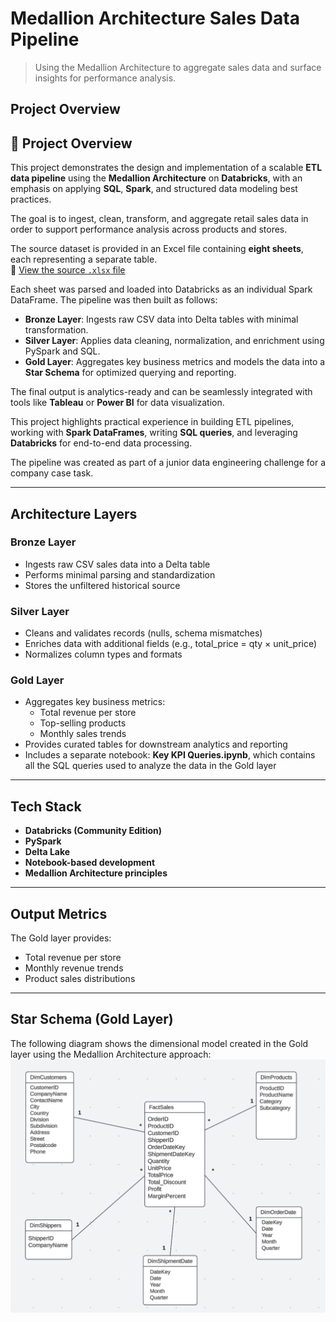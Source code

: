 # Medallion Architecture Sales Data Pipeline

> Using the Medallion Architecture to aggregate sales data and surface insights for performance analysis.

## Project Overview

## 🧠 Project Overview

This project demonstrates the design and implementation of a scalable **ETL data pipeline** using the **Medallion Architecture** on **Databricks**, with an emphasis on applying **SQL**, **Spark**, and structured data modeling best practices.

The goal is to ingest, clean, transform, and aggregate retail sales data in order to support performance analysis across products and stores.

The source dataset is provided in an Excel file containing **eight sheets**, each representing a separate table.  
📄 [View the source `.xlsx` file](medallion-architecture-data-pipeline/resources)

Each sheet was parsed and loaded into Databricks as an individual Spark DataFrame. The pipeline was then built as follows:

- **Bronze Layer**: Ingests raw CSV data into Delta tables with minimal transformation.
- **Silver Layer**: Applies data cleaning, normalization, and enrichment using PySpark and SQL.
- **Gold Layer**: Aggregates key business metrics and models the data into a **Star Schema** for optimized querying and reporting.

The final output is analytics-ready and can be seamlessly integrated with tools like **Tableau** or **Power BI** for data visualization.

This project highlights practical experience in building ETL pipelines, working with **Spark DataFrames**, writing **SQL queries**, and leveraging **Databricks** for end-to-end data processing.

The pipeline was created as part of a junior data engineering challenge for a company case task.

---

## Architecture Layers

### Bronze Layer
- Ingests raw CSV sales data into a Delta table
- Performs minimal parsing and standardization
- Stores the unfiltered historical source

### Silver Layer
- Cleans and validates records (nulls, schema mismatches)
- Enriches data with additional fields (e.g., total_price = qty × unit_price)
- Normalizes column types and formats

### Gold Layer
- Aggregates key business metrics:
  - Total revenue per store
  - Top-selling products
  - Monthly sales trends
- Provides curated tables for downstream analytics and reporting
- Includes a separate notebook: **Key KPI Queries.ipynb**, which contains all the SQL queries used to analyze the data in the Gold layer

---

## Tech Stack

- **Databricks (Community Edition)**
- **PySpark**
- **Delta Lake**
- **Notebook-based development**
- **Medallion Architecture principles**

---

## Output Metrics

The Gold layer provides:
- Total revenue per store
- Monthly revenue trends
- Product sales distributions
  
---

## Star Schema (Gold Layer)

The following diagram shows the dimensional model created in the Gold layer using the Medallion Architecture approach:
![Star Schema](star-schema.png)






